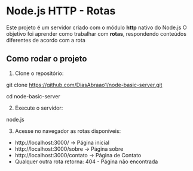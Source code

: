 # Node.js HTTP - Rotas

Este projeto é um servidor criado com o módulo **http** nativo do Node.js
O objetivo foi aprender como trabalhar com **rotas**, respondendo conteúdos diferentes de acordo com a rota

## Como rodar o projeto

1. Clone o repositório:

git clone https://github.com/DiasAbraao1/node-basic-server.git

cd node-basic-server

2. Execute o servidor:

node.js

3. Acesse no navegador as rotas disponíveis:

- http://localhost:3000/ -> Página inicial
- http://localhost:3000/sobre -> Página sobre
- http://localhost:3000/contato -> Página de Contato
- Qualquer outra rota retorna: 404 - Página não encontrada